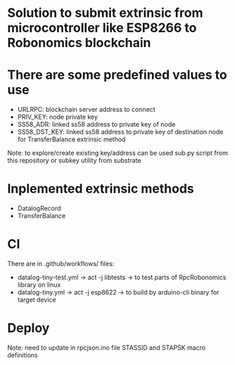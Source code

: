 # Solution to submit extrinsic from microcontroller like ESP8266 to Robonomics blockchain


# There are some predefined values to use
- URLRPC:  blockchain server address to connect
- PRIV_KEY: node private key
- SS58_ADR: linked ss58 address to private key of node
- SS58_DST_KEY: linked ss58 address to private key of destination node for TransferBalance extrinsic method

Note: to explore/create existing key/address can be used sub.py script from this repository or subkey utility from substrate

# Inplemented extrinsic methods
- DatalogRecord
- TransferBalance

# CI
There are in .github/workflows/ files:
- datalog-tiny-test.yml   ->  act -j libtests ->  to test parts of RpcRobonomics library on linux 
- datalog-tiny.yml        ->  act -j esp8622  ->  to build by arduino-cli  binary for target device

# Deploy 
Note: need to update in rpcjson.ino file STASSID  and STAPSK  macro definitions

